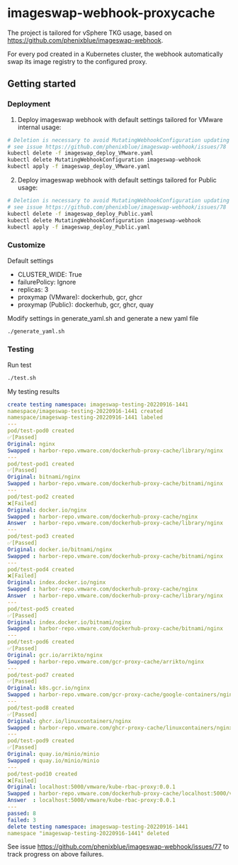 # imageswap-webhook-proxycache

The project is tailored for vSphere TKG usage, based on https://github.com/phenixblue/imageswap-webhook. 

For every pod created in a Kubernetes cluster, the webhook automatically swap its image registry to the configured proxy.

## Getting started

### Deployment
1. Deploy imageswap webhook with default settings tailored for VMware internal usage:
```bash
# Deletion is necessary to avoid MutatingWebhookConfiguration updating failures
# see issue https://github.com/phenixblue/imageswap-webhook/issues/78
kubectl delete -f imageswap_deploy_VMware.yaml
kubectl delete MutatingWebhookConfiguration imageswap-webhook
kubectl apply -f imageswap_deploy_VMware.yaml
```

2. Deploy imageswap webhook with default settings tailored for Public usage:
```bash
# Deletion is necessary to avoid MutatingWebhookConfiguration updating failures
# see issue https://github.com/phenixblue/imageswap-webhook/issues/78
kubectl delete -f imageswap_deploy_Public.yaml
kubectl delete MutatingWebhookConfiguration imageswap-webhook
kubectl apply -f imageswap_deploy_Public.yaml
```

  
### Customize

Default settings
  - CLUSTER_WIDE: True
  - failurePolicy: Ignore
  - replicas: 3
  - proxymap (VMware): dockerhub, gcr, ghcr
  - proxymap (Public): dockerhub, gcr, ghcr, quay

Modify settings in generate_yaml.sh and generate a new yaml file
```bash
./generate_yaml.sh
```

### Testing
Run test
```bash
./test.sh
```

My testing results
```yaml
create testing namespace: imageswap-testing-20220916-1441
namespace/imageswap-testing-20220916-1441 created
namespace/imageswap-testing-20220916-1441 labeled
---
pod/test-pod0 created
✅[Passed]
Original: nginx
Swapped : harbor-repo.vmware.com/dockerhub-proxy-cache/library/nginx
---
pod/test-pod1 created
✅[Passed]
Original: bitnami/nginx
Swapped : harbor-repo.vmware.com/dockerhub-proxy-cache/bitnami/nginx
---
pod/test-pod2 created
❌[Failed]
Original: docker.io/nginx
Swapped : harbor-repo.vmware.com/dockerhub-proxy-cache/nginx
Answer  : harbor-repo.vmware.com/dockerhub-proxy-cache/library/nginx
---
pod/test-pod3 created
✅[Passed]
Original: docker.io/bitnami/nginx
Swapped : harbor-repo.vmware.com/dockerhub-proxy-cache/bitnami/nginx
---
pod/test-pod4 created
❌[Failed]
Original: index.docker.io/nginx
Swapped : harbor-repo.vmware.com/dockerhub-proxy-cache/nginx
Answer  : harbor-repo.vmware.com/dockerhub-proxy-cache/library/nginx
---
pod/test-pod5 created
✅[Passed]
Original: index.docker.io/bitnami/nginx
Swapped : harbor-repo.vmware.com/dockerhub-proxy-cache/bitnami/nginx
---
pod/test-pod6 created
✅[Passed]
Original: gcr.io/arrikto/nginx
Swapped : harbor-repo.vmware.com/gcr-proxy-cache/arrikto/nginx
---
pod/test-pod7 created
✅[Passed]
Original: k8s.gcr.io/nginx
Swapped : harbor-repo.vmware.com/gcr-proxy-cache/google-containers/nginx
---
pod/test-pod8 created
✅[Passed]
Original: ghcr.io/linuxcontainers/nginx
Swapped : harbor-repo.vmware.com/ghcr-proxy-cache/linuxcontainers/nginx
---
pod/test-pod9 created
✅[Passed]
Original: quay.io/minio/minio
Swapped : quay.io/minio/minio
---
pod/test-pod10 created
❌[Failed]
Original: localhost:5000/vmware/kube-rbac-proxy:0.0.1
Swapped : harbor-repo.vmware.com/dockerhub-proxy-cache/localhost:5000/vmware/kube-rbac-proxy:0.0.1
Answer  : localhost:5000/vmware/kube-rbac-proxy:0.0.1
---
passed: 8
failed: 3
delete testing namespace: imageswap-testing-20220916-1441
namespace "imageswap-testing-20220916-1441" deleted
```

See issue https://github.com/phenixblue/imageswap-webhook/issues/77 to track progress on above failures.
